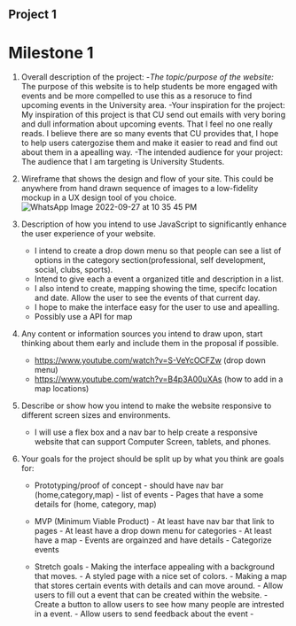 ## Project 1 ##

# Milestone 1 

 1. Overall description of the project:
    -*The topic/purpose of the website:* The purpose of this website is to help students be more engaged with events and 
                                      be more compelled to use this as a resoruce to find upcoming events in the University area. 
    -Your inspiration for the project: My inspiration of this project is that CU send out emails with very boring and dull information about upcoming events. 
                                      That I feel no one really reads. 
                                      I believe there are so many events that CU provides that, I hope to help users catergozise them and make it easier to read
                                      and find out about them in a apealling way. 
    -The intended audience for your project: 
                                      The audience that I am targeting is University Students.

2. Wireframe that shows the design and flow of your site. This could be anywhere from hand drawn sequence of images to
a low-fidelity mockup in a UX design tool of you choice.
                    ![WhatsApp Image 2022-09-27 at 10 35 45 PM](https://user-images.githubusercontent.com/91300625/192688829-b7b0efb8-fe0c-44db-b000-7084271130fc.jpeg)
          

3. Description of how you intend to use JavaScript to significantly enhance the user experience of your website.
    - I intend to create a drop down menu so that people can see a list of options in the category section(professional, self development, social, clubs, sports).
    - Intend to give each a event a organized title and description in a list. 
    - I also intend to create, mapping showing the time, specifc location and date. Allow the user to see the events of that current day.
    - I hope to make the interface easy for the user to use and apealling. 
    - Possibly use a API for map

4. Any content or information sources you intend to draw upon, start thinking about them early and include them in the proposal if possible.

    - https://www.youtube.com/watch?v=S-VeYcOCFZw (drop down menu)
    - https://www.youtube.com/watch?v=B4p3A00uXAs (how to add in a map locations)


5. Describe or show how you intend to make the website responsive to different screen sizes and environments.

    - I will use a flex box and a nav bar to help create a responsive website that can support Computer Screen, tablets, and phones. 

6. Your goals for the project should be split up by what you think are goals for:
    - Prototyping/proof of concept
          - should have nav bar (home,category,map)
          - list of events
          - Pages that have a some details for (home, category, map)
          
    - MVP (Minimum Viable Product)
            - At least have nav bar that link to pages
            - At least have a drop down menu for categories 
            - At least have a map
            - Events are orgainzed and have details
            - Categorize events
            
    - Stretch goals
            - Making the interface appealing with a background that moves.
            - A styled page with a nice set of colors. 
            - Making a map that stores certain events with details and can move around. 
            - Allow users to fill out a event that can be created within the website. 
            - Create a button to allow users to see how many people are intrested in a event.
            - Allow users to send feedback about the event
            -
            
            
            
